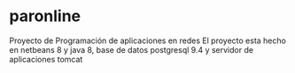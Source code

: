 # paronline
Proyecto de Programación de aplicaciones en redes
El proyecto esta hecho en netbeans 8 y java 8, base de datos postgresql 9.4 y servidor de aplicaciones tomcat
